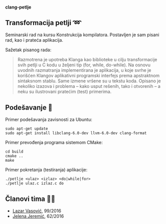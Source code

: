 #### clang-petlje

## Transformacija petlji :loop:
Seminarski rad na kursu Konstrukcija kompilatora. Postavljen je sam pisani rad, kao i prateća aplikacija.

Sažetak pisanog rada:
> Razmotrena je upotreba Klanga kao biblioteke u cilju transformacije svih petlji u C kodu u željeni tip (for, while, do-while). Na osnovu uvodnih razmatranja implementirana je aplikacija, u koje svrhe je korišćen Кlangov aplikativni programski interfejs prema apstraktnom sintaksnom stablu. Same izmene vršene su u tekstu koda. Opisano je nekoliko izazova i problema – kako usput rešenih, tako i otvorenih – a neku su ilustrovani pratećim (test) primerima.


## Podešavanje :memo:
Primer podešavanja zavisnosti za Ubuntu:
```
sudo apt-get update
sudo apt-get install libclang-6.0-dev llvm-6.0-dev clang-format
```

Primer prevođenja programa sistemom CMake:
```
cd build
cmake ..
make
```

Primer pokretanja (testiranja) aplikacije:
```
./petlje <ulaz> <izlaz> <do|while|for>
./petlje ulaz.c izlaz.c do
```

## Članovi tima :boy::girl:
* [Lazar Vasović](https://github.com/matfija), 99/2016
* [Jelena Jeremić](https://github.com/Jelena597), 62/2016
